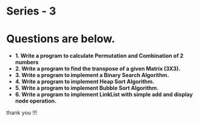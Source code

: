 # Series - 3
<h1>Questions are below.</h1>
<b>
<ul>
	<li>1. Write a program to calculate Permutation and Combination
of 2 numbers</li>
	<li>2. Write a program to find the transpose of a given Matrix
(3X3).</li>
	<li>3. Write a program to implement a Binary Search Algorithm.</li>
	<li>4. Write a program to implement Heap Sort Algorithm.</li>
	<li>5. Write a program to implement Bubble Sort Algorithm.</li>
	<li>6. Write a program to implement LinkList with simple add and display node operation.</li>
</ul>

</b>
thank you !!!
